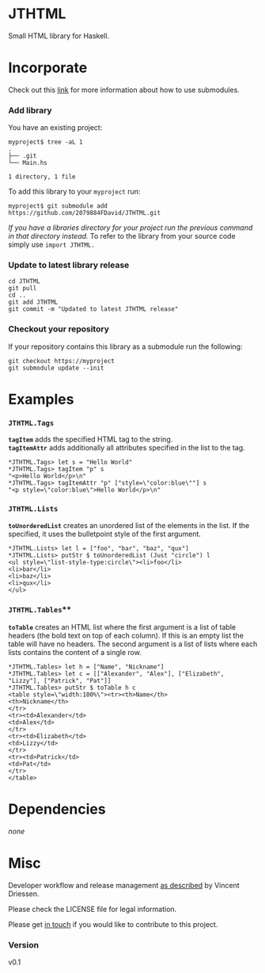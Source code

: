 # JTHTML
Small HTML library for Haskell.

# Incorporate

Check out this [link](https://gist.github.com/gitaarik/8735255) for more information about how to use submodules.

### Add library
You have an existing project:

    myproject$ tree -aL 1
    .
    ├── .git
    └── Main.hs

    1 directory, 1 file

To add this library to your `myproject` run:

    myproject$ git submodule add https://github.com/2079884FDavid/JTHTML.git

*If you have a libraries directory for your project run the previous command in that directory instead.*
To refer to the library from your source code simply use `import JTHTML.`

### Update to latest library release

    cd JTHTML
    git pull
    cd ..
    git add JTHTML
    git commit -m "Updated to latest JTHTML release"

### Checkout your repository
If your repository contains this library as a submodule run the following:

    git checkout https://myproject
    git submodule update --init


# Examples

### `JTHTML.Tags`
**`tagItem`** adds the specified HTML tag to the string.<br/>
**`tagItemAttr`** adds additionally all attributes specified in the list to the tag.

    *JTHTML.Tags> let s = "Hello World"
    *JTHTML.Tags> tagItem "p" s
    "<p>Hello World</p>\n"
    *JTHTML.Tags> tagItemAttr "p" ["style=\"color:blue\""] s
    "<p style=\"color:blue\">Hello World</p>\n"

### `JTHTML.Lists`
**`toUnorderedList`** creates an unordered list of the elements in the list. If the specified, it uses the bulletpoint style of the first argument.

    *JTHTML.Lists> let l = ["foo", "bar", "baz", "qux"]
    *JTHTML.Lists> putStr $ toUnorderedList (Just "circle") l
    <ul style=\"list-style-type:circle\"><li>foo</li>
    <li>bar</li>
    <li>baz</li>
    <li>qux</li>
    </ul>

### `JTHTML.Tables`**
**`toTable`** creates an HTML list where the first argument is a list of table headers (the bold text on top of each column). If this is an empty list the table will have no headers. The second argument is a list of lists where each lists contains the content of a single row.

    *JTHTML.Tables> let h = ["Name", "Nickname"]
    *JTHTML.Tables> let c = [["Alexander", "Alex"], ["Elizabeth", "Lizzy"], ["Patrick", "Pat"]]
    *JTHTML.Tables> putStr $ toTable h c
    <table style=\"width:100%\"><tr><th>Name</th>
    <th>Nickname</th>
    </tr>
    <tr><td>Alexander</td>
    <td>Alex</td>
    </tr>
    <tr><td>Elizabeth</td>
    <td>Lizzy</td>
    </tr>
    <tr><td>Patrick</td>
    <td>Pat</td>
    </tr>
    </table>

# Dependencies
*none*

# Misc
Developer workflow and release management [as described](https://nvie.com/posts/a-successful-git-branching-model/) by Vincent Driessen.

Please check the LICENSE file for legal information.

Please get [in touch](http://www.jacktex.eu/about/contact.php) if you would like to contribute to this project.

### Version
v0.1
